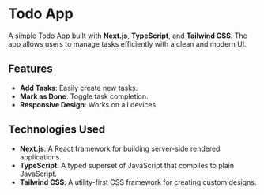 
# Todo App

A simple Todo App built with **Next.js**, **TypeScript**, and **Tailwind CSS**. The app allows users to manage tasks efficiently with a clean and modern UI.

## Features

- **Add Tasks**: Easily create new tasks.
- **Mark as Done**: Toggle task completion.
- **Responsive Design**: Works on all devices.

## Technologies Used

- **Next.js**: A React framework for building server-side rendered applications.
- **TypeScript**: A typed superset of JavaScript that compiles to plain JavaScript.
- **Tailwind CSS**: A utility-first CSS framework for creating custom designs.


